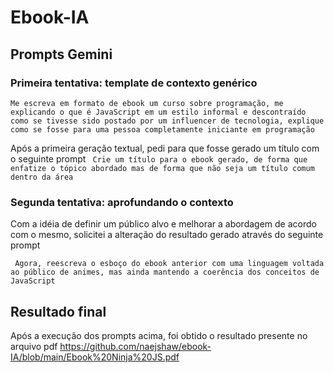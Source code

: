 # Ebook-IA

## Prompts Gemini

### Primeira tentativa: template de contexto genérico

``
Me escreva em formato de ebook um curso sobre programação, me explicando o que é JavaScript em um estilo informal e descontraído como se tivesse sido postado por um influencer de tecnologia, explique como se fosse para uma pessoa completamente iniciante em programação
``

Após a primeira geração textual, pedi para que fosse gerado um título com o seguinte prompt
`` 
Crie um título para o ebook gerado, de forma que enfatize o tópico abordado mas de forma que não seja um título comum dentro da área
``

### Segunda tentativa: aprofundando o contexto
Com a idéia de definir um público alvo e melhorar a abordagem de acordo com o mesmo, solicitei a alteração do resultado gerado através do seguinte prompt

`` 
Agora, reescreva o esboço do ebook anterior com uma linguagem voltada ao público de animes, mas ainda mantendo a coerência dos conceitos de JavaScript
``

## Resultado final

Após a execução dos prompts acima, foi obtido o resultado presente no arquivo pdf <https://github.com/naejshaw/ebook-IA/blob/main/Ebook%20Ninja%20JS.pdf>
